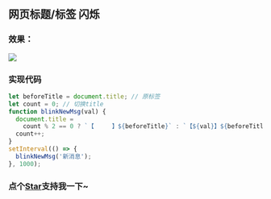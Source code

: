 ## 网页标题/标签 闪烁

### 效果：

![](https://github.com/OBKoro1/articleImg_src/blob/master/weibo_img_move/005Y4rCogy1fwx2ghq9wqg306m01p744.gif?raw=true)

### 实现代码

```js
let beforeTitle = document.title; // 原标签
let count = 0; // 切换title
function blinkNewMsg(val) {
  document.title =
    count % 2 == 0 ? `【　　　】${beforeTitle}` : `【${val}】${beforeTitle}`;
  count++;
}
setInterval(() => {
  blinkNewMsg('新消息');
}, 1000);
```
<!-- 特殊字符串：用于修改/删除markdown的结尾提示语-OBKoro1 -->
### 点个[Star](https://github.com/OBKoro1/codeBlack)支持我一下~

<!-- '特殊字符串：用于删除编译后的issue组件-OBKoro1 -->
<!-- more -->
<comment-comment/>
